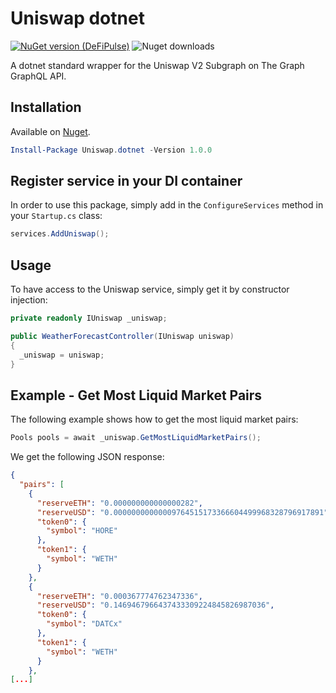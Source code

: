 # Uniswap dotnet
[![NuGet version (DeFiPulse)](https://img.shields.io/nuget/v/Uniswap.dotnet.svg)](https://www.nuget.org/packages/Uniswap.dotnet/) ![Nuget downloads](https://img.shields.io/nuget/dt/Uniswap.dotnet.svg)

A dotnet standard wrapper for the Uniswap V2 Subgraph on The Graph GraphQL API.

## Installation
Available on [Nuget](https://www.nuget.org/packages/Uniswap.dotnet).

``` PowerShell
Install-Package Uniswap.dotnet -Version 1.0.0
```

## Register service in your DI container
In order to use this package, simply add in the `ConfigureServices` method in your `Startup.cs` class:

```csharp
services.AddUniswap();
```

## Usage
To have access to the Uniswap service, simply get it by constructor injection:

```csharp
private readonly IUniswap _uniswap;

public WeatherForecastController(IUniswap uniswap)
{
  _uniswap = uniswap;
}
```

## Example - Get Most Liquid Market Pairs
The following example shows how to get the most liquid market pairs:

```csharp
Pools pools = await _uniswap.GetMostLiquidMarketPairs();
```

We get the following JSON response:
```json
{
  "pairs": [
    {
      "reserveETH": "0.000000000000000282",
      "reserveUSD": "0.00000000000009764515173366604499968328796917891",
      "token0": {
        "symbol": "HORE"
      },
      "token1": {
        "symbol": "WETH"
      }
    },
    {
      "reserveETH": "0.000367774762347336",
      "reserveUSD": "0.1469467966437433309224845826987036",
      "token0": {
        "symbol": "DATCx"
      },
      "token1": {
        "symbol": "WETH"
      }
    },
[...]
``` 
